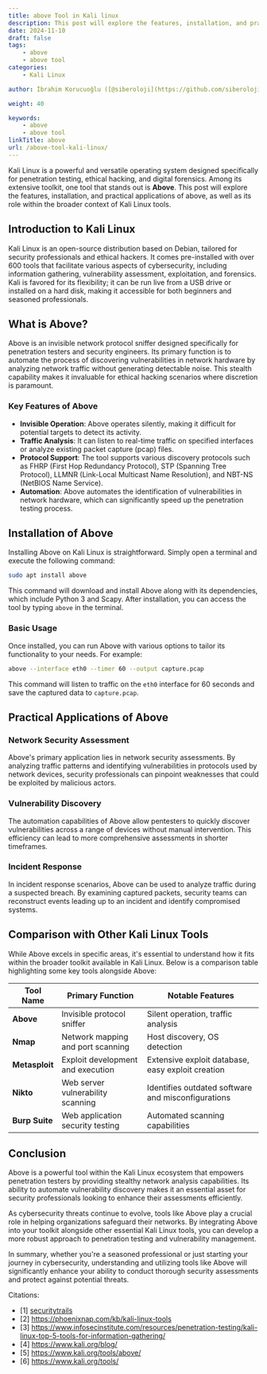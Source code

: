 ```yaml
---
title: above Tool in Kali linux
description: This post will explore the features, installation, and practical applications of above tool, as well as its role within the broader context of Kali Linux tools.
date: 2024-11-10
draft: false
tags:
    - above
    - above tool
categories:
    - Kali Linux

author: İbrahim Korucuoğlu ([@siberoloji](https://github.com/siberoloji))

weight: 40

keywords:
    - above
    - above tool
linkTitle: above
url: /above-tool-kali-linux/
---
```

Kali Linux is a powerful and versatile operating system designed specifically for penetration testing, ethical hacking, and digital forensics. Among its extensive toolkit, one tool that stands out is **Above**. This post will explore the features, installation, and practical applications of above, as well as its role within the broader context of Kali Linux tools.

## Introduction to Kali Linux

Kali Linux is an open-source distribution based on Debian, tailored for security professionals and ethical hackers. It comes pre-installed with over 600 tools that facilitate various aspects of cybersecurity, including information gathering, vulnerability assessment, exploitation, and forensics. Kali is favored for its flexibility; it can be run live from a USB drive or installed on a hard disk, making it accessible for both beginners and seasoned professionals.

## What is Above?

Above is an invisible network protocol sniffer designed specifically for penetration testers and security engineers. Its primary function is to automate the process of discovering vulnerabilities in network hardware by analyzing network traffic without generating detectable noise. This stealth capability makes it invaluable for ethical hacking scenarios where discretion is paramount.

### Key Features of Above

- **Invisible Operation**: Above operates silently, making it difficult for potential targets to detect its activity.
- **Traffic Analysis**: It can listen to real-time traffic on specified interfaces or analyze existing packet capture (pcap) files.
- **Protocol Support**: The tool supports various discovery protocols such as FHRP (First Hop Redundancy Protocol), STP (Spanning Tree Protocol), LLMNR (Link-Local Multicast Name Resolution), and NBT-NS (NetBIOS Name Service).
- **Automation**: Above automates the identification of vulnerabilities in network hardware, which can significantly speed up the penetration testing process.

## Installation of Above

Installing Above on Kali Linux is straightforward. Simply open a terminal and execute the following command:

```bash
sudo apt install above
```

This command will download and install Above along with its dependencies, which include Python 3 and Scapy. After installation, you can access the tool by typing `above` in the terminal.

### Basic Usage

Once installed, you can run Above with various options to tailor its functionality to your needs. For example:

```bash
above --interface eth0 --timer 60 --output capture.pcap
```

This command will listen to traffic on the `eth0` interface for 60 seconds and save the captured data to `capture.pcap`.

## Practical Applications of Above

### Network Security Assessment

Above's primary application lies in network security assessments. By analyzing traffic patterns and identifying vulnerabilities in protocols used by network devices, security professionals can pinpoint weaknesses that could be exploited by malicious actors.

### Vulnerability Discovery

The automation capabilities of Above allow pentesters to quickly discover vulnerabilities across a range of devices without manual intervention. This efficiency can lead to more comprehensive assessments in shorter timeframes.

### Incident Response

In incident response scenarios, Above can be used to analyze traffic during a suspected breach. By examining captured packets, security teams can reconstruct events leading up to an incident and identify compromised systems.

## Comparison with Other Kali Linux Tools

While Above excels in specific areas, it's essential to understand how it fits within the broader toolkit available in Kali Linux. Below is a comparison table highlighting some key tools alongside Above:

| Tool Name       | Primary Function                               | Notable Features                                      |
|------------------|-----------------------------------------------|------------------------------------------------------|
| **Above**        | Invisible protocol sniffer                    | Silent operation, traffic analysis                    |
| **Nmap**         | Network mapping and port scanning             | Host discovery, OS detection                          |
| **Metasploit**   | Exploit development and execution             | Extensive exploit database, easy exploit creation     |
| **Nikto**        | Web server vulnerability scanning              | Identifies outdated software and misconfigurations    |
| **Burp Suite**   | Web application security testing               | Automated scanning capabilities                        |

## Conclusion

Above is a powerful tool within the Kali Linux ecosystem that empowers penetration testers by providing stealthy network analysis capabilities. Its ability to automate vulnerability discovery makes it an essential asset for security professionals looking to enhance their assessments efficiently.

As cybersecurity threats continue to evolve, tools like Above play a crucial role in helping organizations safeguard their networks. By integrating Above into your toolkit alongside other essential Kali Linux tools, you can develop a more robust approach to penetration testing and vulnerability management.

In summary, whether you're a seasoned professional or just starting your journey in cybersecurity, understanding and utilizing tools like Above will significantly enhance your ability to conduct thorough security assessments and protect against potential threats.

Citations:

- [1] [securitytrails](https://securitytrails.com/blog/kali-linux-tools)
- [2] <https://phoenixnap.com/kb/kali-linux-tools>
- [3] <https://www.infosecinstitute.com/resources/penetration-testing/kali-linux-top-5-tools-for-information-gathering/>
- [4] <https://www.kali.org/blog/>
- [5] <https://www.kali.org/tools/above/>
- [6] <https://www.kali.org/tools/>
